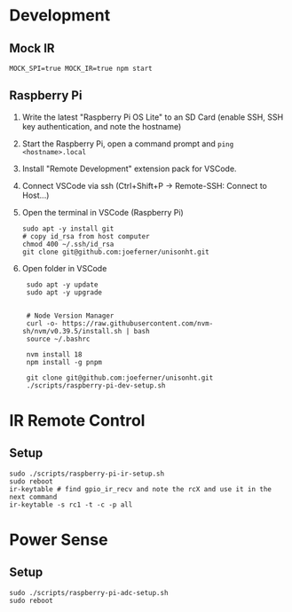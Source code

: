 # Development

## Mock IR

```
MOCK_SPI=true MOCK_IR=true npm start
```

## Raspberry Pi

1.  Write the latest "Raspberry Pi OS Lite" to an SD Card (enable SSH, SSH key authentication, and note the hostname)
1.  Start the Raspberry Pi, open a command prompt and `ping <hostname>.local`
1.  Install "Remote Development" extension pack for VSCode.
1.  Connect VSCode via ssh (Ctrl+Shift+P -> Remote-SSH: Connect to Host...)
1.  Open the terminal in VSCode (Raspberry Pi)

        sudo apt -y install git
        # copy id_rsa from host computer
        chmod 400 ~/.ssh/id_rsa
        git clone git@github.com:joeferner/unisonht.git

1. Open folder in VSCode

        sudo apt -y update
        sudo apt -y upgrade
        

        # Node Version Manager
        curl -o- https://raw.githubusercontent.com/nvm-sh/nvm/v0.39.5/install.sh | bash
        source ~/.bashrc

        nvm install 18
        npm install -g pnpm

        git clone git@github.com:joeferner/unisonht.git
        ./scripts/raspberry-pi-dev-setup.sh

# IR Remote Control

## Setup

```
sudo ./scripts/raspberry-pi-ir-setup.sh
sudo reboot
ir-keytable # find gpio_ir_recv and note the rcX and use it in the next command
ir-keytable -s rc1 -t -c -p all
```

# Power Sense

## Setup

```
sudo ./scripts/raspberry-pi-adc-setup.sh
sudo reboot
```
